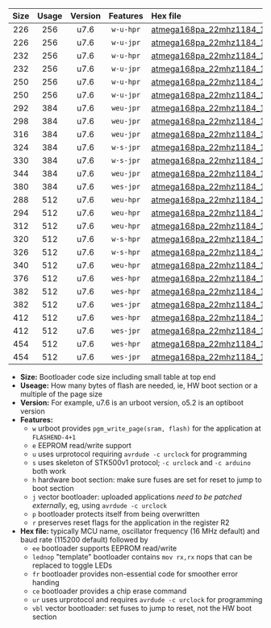 |Size|Usage|Version|Features|Hex file|
|:-:|:-:|:-:|:-:|:--|
|226|256|u7.6|`w-u-hpr`|[atmega168pa_22mhz1184_19200bps_ur.hex](https://raw.githubusercontent.com/stefanrueger/urboot/main/atmega168pa_22mhz1184_19200bps_ur.hex)|
|226|256|u7.6|`w-u-jpr`|[atmega168pa_22mhz1184_19200bps_ur_vbl.hex](https://raw.githubusercontent.com/stefanrueger/urboot/main/atmega168pa_22mhz1184_19200bps_ur_vbl.hex)|
|232|256|u7.6|`w-u-hpr`|[atmega168pa_22mhz1184_19200bps_lednop_ur.hex](https://raw.githubusercontent.com/stefanrueger/urboot/main/atmega168pa_22mhz1184_19200bps_lednop_ur.hex)|
|232|256|u7.6|`w-u-jpr`|[atmega168pa_22mhz1184_19200bps_lednop_ur_vbl.hex](https://raw.githubusercontent.com/stefanrueger/urboot/main/atmega168pa_22mhz1184_19200bps_lednop_ur_vbl.hex)|
|250|256|u7.6|`w-u-hpr`|[atmega168pa_22mhz1184_19200bps_lednop_fr_ur.hex](https://raw.githubusercontent.com/stefanrueger/urboot/main/atmega168pa_22mhz1184_19200bps_lednop_fr_ur.hex)|
|250|256|u7.6|`w-u-jpr`|[atmega168pa_22mhz1184_19200bps_lednop_fr_ur_vbl.hex](https://raw.githubusercontent.com/stefanrueger/urboot/main/atmega168pa_22mhz1184_19200bps_lednop_fr_ur_vbl.hex)|
|292|384|u7.6|`weu-jpr`|[atmega168pa_22mhz1184_19200bps_ee_ur_vbl.hex](https://raw.githubusercontent.com/stefanrueger/urboot/main/atmega168pa_22mhz1184_19200bps_ee_ur_vbl.hex)|
|298|384|u7.6|`weu-jpr`|[atmega168pa_22mhz1184_19200bps_ee_lednop_ur_vbl.hex](https://raw.githubusercontent.com/stefanrueger/urboot/main/atmega168pa_22mhz1184_19200bps_ee_lednop_ur_vbl.hex)|
|316|384|u7.6|`weu-jpr`|[atmega168pa_22mhz1184_19200bps_ee_lednop_fr_ur_vbl.hex](https://raw.githubusercontent.com/stefanrueger/urboot/main/atmega168pa_22mhz1184_19200bps_ee_lednop_fr_ur_vbl.hex)|
|324|384|u7.6|`w-s-jpr`|[atmega168pa_22mhz1184_19200bps_vbl.hex](https://raw.githubusercontent.com/stefanrueger/urboot/main/atmega168pa_22mhz1184_19200bps_vbl.hex)|
|330|384|u7.6|`w-s-jpr`|[atmega168pa_22mhz1184_19200bps_lednop_vbl.hex](https://raw.githubusercontent.com/stefanrueger/urboot/main/atmega168pa_22mhz1184_19200bps_lednop_vbl.hex)|
|344|384|u7.6|`weu-jpr`|[atmega168pa_22mhz1184_19200bps_ee_lednop_fr_ce_ur_vbl.hex](https://raw.githubusercontent.com/stefanrueger/urboot/main/atmega168pa_22mhz1184_19200bps_ee_lednop_fr_ce_ur_vbl.hex)|
|380|384|u7.6|`wes-jpr`|[atmega168pa_22mhz1184_19200bps_ee_vbl.hex](https://raw.githubusercontent.com/stefanrueger/urboot/main/atmega168pa_22mhz1184_19200bps_ee_vbl.hex)|
|288|512|u7.6|`weu-hpr`|[atmega168pa_22mhz1184_19200bps_ee_ur.hex](https://raw.githubusercontent.com/stefanrueger/urboot/main/atmega168pa_22mhz1184_19200bps_ee_ur.hex)|
|294|512|u7.6|`weu-hpr`|[atmega168pa_22mhz1184_19200bps_ee_lednop_ur.hex](https://raw.githubusercontent.com/stefanrueger/urboot/main/atmega168pa_22mhz1184_19200bps_ee_lednop_ur.hex)|
|312|512|u7.6|`weu-hpr`|[atmega168pa_22mhz1184_19200bps_ee_lednop_fr_ur.hex](https://raw.githubusercontent.com/stefanrueger/urboot/main/atmega168pa_22mhz1184_19200bps_ee_lednop_fr_ur.hex)|
|320|512|u7.6|`w-s-hpr`|[atmega168pa_22mhz1184_19200bps.hex](https://raw.githubusercontent.com/stefanrueger/urboot/main/atmega168pa_22mhz1184_19200bps.hex)|
|326|512|u7.6|`w-s-hpr`|[atmega168pa_22mhz1184_19200bps_lednop.hex](https://raw.githubusercontent.com/stefanrueger/urboot/main/atmega168pa_22mhz1184_19200bps_lednop.hex)|
|340|512|u7.6|`weu-hpr`|[atmega168pa_22mhz1184_19200bps_ee_lednop_fr_ce_ur.hex](https://raw.githubusercontent.com/stefanrueger/urboot/main/atmega168pa_22mhz1184_19200bps_ee_lednop_fr_ce_ur.hex)|
|376|512|u7.6|`wes-hpr`|[atmega168pa_22mhz1184_19200bps_ee.hex](https://raw.githubusercontent.com/stefanrueger/urboot/main/atmega168pa_22mhz1184_19200bps_ee.hex)|
|382|512|u7.6|`wes-hpr`|[atmega168pa_22mhz1184_19200bps_ee_lednop.hex](https://raw.githubusercontent.com/stefanrueger/urboot/main/atmega168pa_22mhz1184_19200bps_ee_lednop.hex)|
|382|512|u7.6|`wes-jpr`|[atmega168pa_22mhz1184_19200bps_ee_lednop_vbl.hex](https://raw.githubusercontent.com/stefanrueger/urboot/main/atmega168pa_22mhz1184_19200bps_ee_lednop_vbl.hex)|
|412|512|u7.6|`wes-hpr`|[atmega168pa_22mhz1184_19200bps_ee_lednop_fr.hex](https://raw.githubusercontent.com/stefanrueger/urboot/main/atmega168pa_22mhz1184_19200bps_ee_lednop_fr.hex)|
|412|512|u7.6|`wes-jpr`|[atmega168pa_22mhz1184_19200bps_ee_lednop_fr_vbl.hex](https://raw.githubusercontent.com/stefanrueger/urboot/main/atmega168pa_22mhz1184_19200bps_ee_lednop_fr_vbl.hex)|
|454|512|u7.6|`wes-hpr`|[atmega168pa_22mhz1184_19200bps_ee_lednop_fr_ce.hex](https://raw.githubusercontent.com/stefanrueger/urboot/main/atmega168pa_22mhz1184_19200bps_ee_lednop_fr_ce.hex)|
|454|512|u7.6|`wes-jpr`|[atmega168pa_22mhz1184_19200bps_ee_lednop_fr_ce_vbl.hex](https://raw.githubusercontent.com/stefanrueger/urboot/main/atmega168pa_22mhz1184_19200bps_ee_lednop_fr_ce_vbl.hex)|

- **Size:** Bootloader code size including small table at top end
- **Useage:** How many bytes of flash are needed, ie, HW boot section or a multiple of the page size
- **Version:** For example, u7.6 is an urboot version, o5.2 is an optiboot version
- **Features:**
  + `w` urboot provides `pgm_write_page(sram, flash)` for the application at `FLASHEND-4+1`
  + `e` EEPROM read/write support
  + `u` uses urprotocol requiring `avrdude -c urclock` for programming
  + `s` uses skeleton of STK500v1 protocol; `-c urclock` and `-c arduino` both work
  + `h` hardware boot section: make sure fuses are set for reset to jump to boot section
  + `j` vector bootloader: uploaded applications *need to be patched externally*, eg, using `avrdude -c urclock`
  + `p` bootloader protects itself from being overwritten
  + `r` preserves reset flags for the application in the register R2
- **Hex file:** typically MCU name, oscillator frequency (16 MHz default) and baud rate (115200 default) followed by
  + `ee` bootloader supports EEPROM read/write
  + `lednop` "template" bootloader contains `mov rx,rx` nops that can be replaced to toggle LEDs
  + `fr` bootloader provides non-essential code for smoother error handing
  + `ce` bootloader provides a chip erase command
  + `ur` uses urprotocol and requires `avrdude -c urclock` for programming
  + `vbl` vector bootloader: set fuses to jump to reset, not the HW boot section
